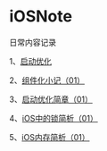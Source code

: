 # iOSNote

日常内容记录

1、[启动优化](https://github.com/xiaolongchang/iOSNote/blob/master/iOS/App%E5%90%AF%E5%8A%A8%E4%BC%98%E5%8C%96.md)

2、[组件化小记（01）](https://github.com/xiaolongchang/iOSNote/blob/master/iOS/%E7%BB%84%E4%BB%B6%E5%8C%96%E7%AC%94%E8%AE%B0.md)

3、[启动优化简章（01）](https://github.com/xiaolongchang/iOSNote/blob/master/iOS/%E5%90%AF%E5%8A%A8%E9%80%9F%E5%BA%A6%E7%AE%80%E7%AB%A0.md)

4、[iOS中的锁简析（01）](https://github.com/xiaolongchang/iOSNote/blob/master/iOS/iOS%E4%B8%AD%E7%9A%84%E9%94%81%E7%AE%80%E6%9E%9001.md)

5、[iOS内存简析（01）](https://github.com/xiaolongchang/iOSNote/blob/master/iOS/iOS%E5%86%85%E5%AD%98%E7%AE%80%E6%9E%9001.md)
